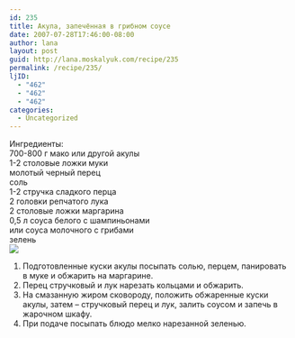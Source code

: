 ```yaml
---
id: 235
title: Акула, запечённая в грибнoм соуce
date: 2007-07-28T17:46:00-08:00
author: lana
layout: post
guid: http://lana.moskalyuk.com/recipe/235
permalink: /recipe/235/
ljID:
  - "462"
  - "462"
  - "462"
categories:
  - Uncategorized
---
```

Ингредиенты:  
700-800 г мако или другой акулы  
1-2 столовые ложки муки  
молотый черный перец  
соль  
1-2 стручка сладкого перца  
2 головки репчатого лука  
2 столовые ложки маргарина  
0,5 л соуса белого с шампиньонами  
или соуса молочного с грибами  
зелень  
![](http://farm2.static.flickr.com/1214/944929406_4ae3ac07b4.jpg?v=0)  
1. Подготовленные куски акулы посыпать солью, перцем, панировать в муке и обжарить на маргарине.  
2. Перец стручковый и лук нарезать кольцами и обжарить.  
3. Hа смазанную жиром сковороду, положить обжаренные куски акулы, затем – стручковый перец и лук, залить соусом и запечь в жарочном шкафу.  
4. При подаче посыпать блюдо мелко нарезанной зеленью.